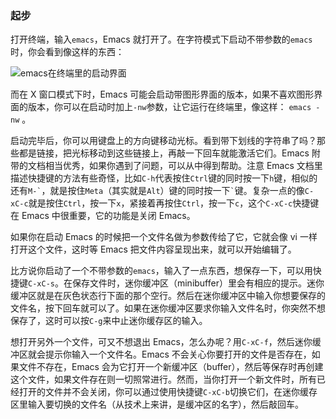### 起步

打开终端，输入`emacs`，Emacs 就打开了。在字符模式下启动不带参数的`emacs`时，你会看到像这样的东西：

![](../img/emacs_startup.jpg "emacs在终端里的启动界面")

而在 X 窗口模式下时，Emacs 可能会启动带图形界面的版本，如果不喜欢图形界面的版本，你可以在启动时加上`-nw`参数，让它运行在终端里，像这样： `emacs -nw` 。

启动完毕后，你可以用键盘上的方向键移动光标。看到带下划线的字符串了吗？那些都是链接，把光标移动到这些链接上，再敲一下回车就能激活它们。Emacs 附带的文档相当优秀，如果你遇到了问题，可以从中得到帮助。注意 Emacs 文档里描述快捷键的方法有些奇怪，比如`C-h`代表按住`Ctrl`键的同时按一下`h`键，相似的还有`` M-` ``，就是按住`Meta`（其实就是`Alt`）键的同时按一下`` ` ``键。复杂一点的像`C-xC-c`就是按住`Ctrl`，按一下`x`，紧接着再按住`Ctrl`，按一下`c`，这个`C-xC-c`快捷键在 Emacs 中很重要，它的功能是关闭 Emacs。

如果你在启动 Emacs 的时候把一个文件名做为参数传给了它，它就会像 vi 一样打开这个文件，这时等 Emacs 把文件内容呈现出来，就可以开始编辑了。

比方说你启动了一个不带参数的`emacs`，输入了一点东西，想保存一下，可以用快捷键`C-xC-s`。在保存文件时，迷你缓冲区（minibuffer）里会有相应的提示。迷你缓冲区就是在灰色状态行下面的那个空行。然后在迷你缓冲区中输入你想要保存的文件名，按下回车就可以了。如果在迷你缓冲区要求你输入文件名时，你突然不想保存了，这时可以按`C-g`来中止迷你缓存区的输入。

想打开另外一个文件，可又不想退出 Emacs，怎么办呢？用`C-xC-f`，然后迷你缓冲区就会提示你输入一个文件名。Emacs 不会关心你要打开的文件是否存在，如果文件不存在，Emacs 会为它打开一个新缓冲区（buffer），然后等保存时再创建这个文件，如果文件存在则一切照常进行。然而，当你打开一个新文件时，所有已经打开的文件并不会关闭，你可以通过使用快捷键`C-xC-b`切换它们，在迷你缓存区里输入要切换的文件名（从技术上来讲，是缓冲区的名字），然后敲回车。
